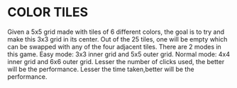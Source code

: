 # COLOR TILES
Given a 5x5 grid made with tiles of 6 different colors, the goal is to try and make this 3x3 grid in its center. Out of the 25 tiles, one will be empty which can be swapped with any of the four adjacent tiles.
There are 2 modes in this game. Easy mode: 3x3 inner grid and 5x5 outer grid. Normal mode: 4x4 inner grid and 6x6 outer grid.
Lesser the number of clicks used, the better will be the performance.
Lesser the time taken,better will be the performance.
